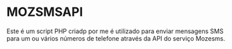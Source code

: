 # MOZSMSAPI
Este é  um script PHP criadp por me é utilizado para enviar mensagens SMS para um ou vários números de telefone através da API do serviço Mozesms.
